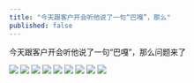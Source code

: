 ```yaml
---
title: "今天跟客户开会听他说了一句“巴嘎”，那么"
published: false
---
```

今天跟客户开会听他说了一句“巴嘎”，那么问题来了

![](./1.jpg)
![](./2.jpg)
![](./3.jpg)
![](./4.jpg)
![](./5.jpg)
![](./6.jpg)
![](./7.jpg)
![](./8.jpg)
![](./9.jpg)
